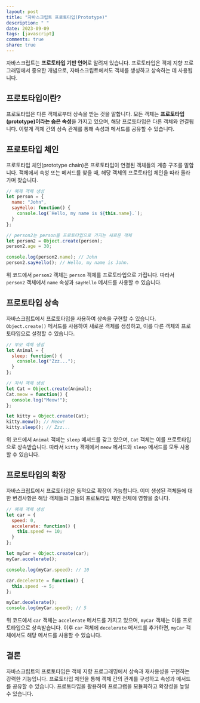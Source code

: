 ```yaml
---
layout: post
title: "자바스크립트 프로토타입(Prototype)"
description: " "
date: 2023-09-09
tags: [javascript]
comments: true
share: true
---
```


자바스크립트는 **프로토타입 기반 언어**로 알려져 있습니다. 프로토타입은 객체 지향 프로그래밍에서 중요한 개념으로, 자바스크립트에서도 객체를 생성하고 상속하는 데 사용됩니다. 

## 프로토타입이란?

프로토타입은 다른 객체로부터 상속을 받는 것을 말합니다. 모든 객체는 **프로토타입(prototype)이라는 숨은 속성**을 가지고 있으며, 해당 프로토타입은 다른 객체와 연결됩니다. 이렇게 객체 간의 상속 관계를 통해 속성과 메서드를 공유할 수 있습니다.

## 프로토타입 체인

프로토타입 체인(prototype chain)은 프로토타입이 연결된 객체들의 계층 구조를 말합니다. 객체에서 속성 또는 메서드를 찾을 때, 해당 객체의 프로토타입 체인을 따라 올라가며 찾습니다.

```javascript
// 예제 객체 생성 
let person = {
  name: "John",
  sayHello: function() {
    console.log(`Hello, my name is ${this.name}.`);
  }
};

// person2는 person을 프로토타입으로 가지는 새로운 객체
let person2 = Object.create(person);
person2.age = 30;

console.log(person2.name); // John
person2.sayHello(); // Hello, my name is John.
```

위 코드에서 `person2` 객체는 `person` 객체를 프로토타입으로 가집니다. 따라서 `person2` 객체에서 `name` 속성과 `sayHello` 메서드를 사용할 수 있습니다.

## 프로토타입 상속

자바스크립트에서 프로토타입을 사용하여 상속을 구현할 수 있습니다. `Object.create()` 메서드를 사용하여 새로운 객체를 생성하고, 이를 다른 객체의 프로토타입으로 설정할 수 있습니다.

```javascript
// 부모 객체 생성
let Animal = {
  sleep: function() {
    console.log("Zzz...");
  }
};

// 자식 객체 생성
let Cat = Object.create(Animal);
Cat.meow = function() {
  console.log("Meow!");
};

let kitty = Object.create(Cat);
kitty.meow(); // Meow!
kitty.sleep(); // Zzz...
```

위 코드에서 `Animal` 객체는 `sleep` 메서드를 갖고 있으며, `Cat` 객체는 이를 프로토타입으로 상속받습니다. 따라서 `kitty` 객체에서 `meow` 메서드와 `sleep` 메서드를 모두 사용할 수 있습니다.

## 프로토타입의 확장

자바스크립트에서 프로토타입은 동적으로 확장이 가능합니다. 이미 생성된 객체들에 대한 변경사항은 해당 객체들과 그들의 프로토타입 체인 전체에 영향을 줍니다.

```javascript
// 예제 객체 생성
let car = {
  speed: 0,
  accelerate: function() {
    this.speed += 10;
  }
};

let myCar = Object.create(car);
myCar.accelerate();

console.log(myCar.speed); // 10

car.decelerate = function() {
  this.speed -= 5;
};

myCar.decelerate();
console.log(myCar.speed); // 5
```

위 코드에서 `car` 객체는 `accelerate` 메서드를 가지고 있으며, `myCar` 객체는 이를 프로토타입으로 상속받습니다. 이후 `car` 객체에 `decelerate` 메서드를 추가하면, `myCar` 객체에서도 해당 메서드를 사용할 수 있습니다.

## 결론

자바스크립트의 프로토타입은 객체 지향 프로그래밍에서 상속과 재사용성을 구현하는 강력한 기능입니다. 프로토타입 체인을 통해 객체 간의 관계를 구성하고 속성과 메서드를 공유할 수 있습니다. 프로토타입을 활용하여 프로그램을 모듈화하고 확장성을 높일 수 있습니다.